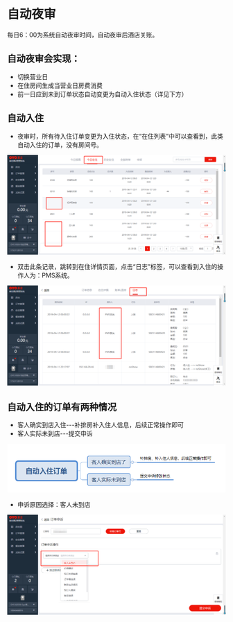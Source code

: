 # 自动夜审

每日6：00为系统自动夜审时间，自动夜审后酒店关账。

## 自动夜审会实现：

* 切换营业日
* 在住房间生成当营业日房费消费
* 前一日应到未到订单状态自动变更为自动入住状态（详见下方）

## 自动入住

* 夜审时，所有待入住订单变更为入住状态，在“在住列表”中可以查看到，此类自动入住的订单，没有房间号。

![](../../../.gitbook/assets/image%20%28584%29.png)

* 双击此条记录，跳转到在住详情页面，点击“日志”标签，可以查看到入住的操作人为：PMS系统。

![](../../../.gitbook/assets/image%20%28183%29.png)

## 自动入住的订单有两种情况

* 客人确实到店入住---补排房补入住人信息，后续正常操作即可
*  客人实际未到店---提交申诉

![](../../../.gitbook/assets/image%20%28299%29.png)

* 申诉原因选择：客人未到店

![](../../../.gitbook/assets/image%20%28528%29.png)

